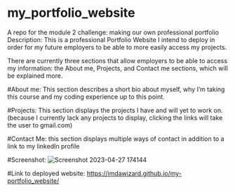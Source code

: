 # my_portfolio_website
A repo for the module 2 challenge: making our own professional portfolio
Description: This is a professional Portfolio Website I intend to deploy in order for my future employers to be able to more easily access my projects.

There are currently three sections that allow employers to be able to access my information: the About me, Projects, and Contact me sections, which will be explained more.

#About me: This section describes a short bio about myself, why I’m taking this course and my coding experience up to this point. 

#Projects: This section displays the projects I have and will yet to work on. (because I currently lack any projects to display, clicking the links will take the user to gmail.com)

#Contact Me: this section displays multiple ways of contact in addition to a link to my linkedIn profile

#Screenshot:
![Screenshot 2023-04-27 174144](https://user-images.githubusercontent.com/122409588/235013177-a0a3d168-db8a-4dd1-a8a1-83586b49e967.png)



#Link to deployed website: https://imdawizard.github.io/my-portfolio_website/
